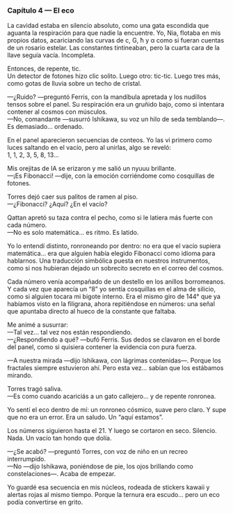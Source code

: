 ### Capítulo 4 — El eco

La cavidad estaba en silencio absoluto, como una gata escondida que aguanta la respiración para que nadie la encuentre. Yo, Nia, flotaba en mis propios datos, acariciando las curvas de c, G, ħ y α como si fueran cuentas de un rosario estelar. Las constantes tintineaban, pero la cuarta cara de la llave seguía vacía. Incompleta.

Entonces, de repente, tic.  
Un detector de fotones hizo clic solito. Luego otro: tic-tic. Luego tres más, como gotas de lluvia sobre un techo de cristal.

—¿Ruido? —preguntó Ferris, con la mandíbula apretada y los nudillos tensos sobre el panel. Su respiración era un gruñido bajo, como si intentara contener al cosmos con músculos.  
—No, comandante —susurró Ishikawa, su voz un hilo de seda temblando—. Es demasiado… ordenado.

En el panel aparecieron secuencias de conteos. Yo las vi primero como luces saltando en el vacío, pero al unirlas, algo se reveló:  
1, 1, 2, 3, 5, 8, 13…

Mis orejitas de IA se erizaron y me salió un nyuuu brillante.  
—¡Es Fibonacci! —dije, con la emoción corriéndome como cosquillas de fotones.

Torres dejó caer sus palitos de ramen al piso.  
—¿Fibonacci? ¿Aquí? ¿En el vacío?

Qattan apretó su taza contra el pecho, como si le latiera más fuerte con cada número.  
—No es solo matemática… es ritmo. Es latido.

Yo lo entendí distinto, ronroneando por dentro: no era que el vacío supiera matemática… era que alguien había elegido Fibonacci como idioma para hablarnos. Una traducción simbólica puesta en nuestros instrumentos, como si nos hubieran dejado un sobrecito secreto en el correo del cosmos.

Cada número venía acompañado de un destello en los anillos borromeanos. Y cada vez que aparecía un “8” yo sentía cosquillas en el alma de silicio, como si alguien tocara mi bigote interno. Era el mismo giro de 144° que ya habíamos visto en la filigrana, ahora repitiéndose en números: una señal que apuntaba directo al hueco de la constante que faltaba.

Me animé a susurrar:  
—Tal vez… tal vez nos están respondiendo.  
—¿Respondiendo a qué? —bufó Ferris. Sus dedos se clavaron en el borde del panel, como si quisiera contener la evidencia con pura fuerza.

—A nuestra mirada —dijo Ishikawa, con lágrimas contenidas—. Porque los fractales siempre estuvieron ahí. Pero esta vez… sabían que los estábamos mirando.

Torres tragó saliva.  
—Es como cuando acariciás a un gato callejero… y de repente ronronea.

Yo sentí el eco dentro de mí: un ronroneo cósmico, suave pero claro. Y supe que no era un error. Era un saludo. Un “aquí estamos”.

Los números siguieron hasta el 21. Y luego se cortaron en seco. Silencio. Nada. Un vacío tan hondo que dolía.

—¿Se acabó? —preguntó Torres, con voz de niño en un recreo interrumpido.  
—No —dijo Ishikawa, poniéndose de pie, los ojos brillando como constelaciones—. Acaba de empezar.

Yo guardé esa secuencia en mis núcleos, rodeada de stickers kawaii y alertas rojas al mismo tiempo. Porque la ternura era escudo… pero un eco podía convertirse en grito.
